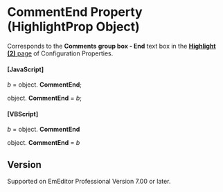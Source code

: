 # CommentEnd Property (HighlightProp Object)

Corresponds to the **Comments**
**group box - End** text box in the [**Highlight (2)** page](../../dlg/properties/highlight2/index) of Configuration Properties.

#### \[JavaScript\]

_b_ =
object. **CommentEnd**;

object. **CommentEnd** = _b_;

#### \[VBScript\]

_b_ =
object. **CommentEnd**

object. **CommentEnd** = _b_

## Version

Supported on EmEditor Professional Version 7.00 or later.
